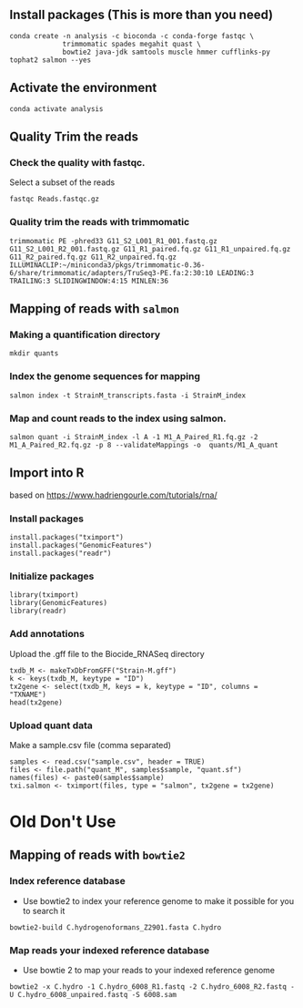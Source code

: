 ## Install packages (This is more than you need)
```{BASH}
conda create -n analysis -c bioconda -c conda-forge fastqc \
             trimmomatic spades megahit quast \
             bowtie2 java-jdk samtools muscle hmmer cufflinks-py tophat2 salmon --yes
 ```
 
 ## Activate the environment
 ```{BASH}
 conda activate analysis
 ```
 
## Quality Trim the reads
 
### Check the quality with fastqc.  

Select a subset of the reads
 
 ```{BASH}
 fastqc Reads.fastqc.gz
 ```

### Quality trim the reads with trimmomatic

```{BASH}
trimmomatic PE -phred33 G11_S2_L001_R1_001.fastq.gz G11_S2_L001_R2_001.fastq.gz G11_R1_paired.fq.gz G11_R1_unpaired.fq.gz G11_R2_paired.fq.gz G11_R2_unpaired.fq.gz ILLUMINACLIP:~/miniconda3/pkgs/trimmomatic-0.36-6/share/trimmomatic/adapters/TruSeq3-PE.fa:2:30:10 LEADING:3 TRAILING:3 SLIDINGWINDOW:4:15 MINLEN:36
```
## Mapping of reads with `salmon`

### Making a quantification directory
```{BASH}
mkdir quants
```

### Index the genome sequences for mapping 
```{BASH}
salmon index -t StrainM_transcripts.fasta -i StrainM_index
```

### Map and count reads to the index using salmon.
```{BASH}
salmon quant -i StrainM_index -l A -1 M1_A_Paired_R1.fq.gz -2 M1_A_Paired_R2.fq.gz -p 8 --validateMappings -o  quants/M1_A_quant
```
## Import into R
based on https://www.hadriengourle.com/tutorials/rna/
### Install packages

```{R}
install.packages("tximport")
install.packages("GenomicFeatures")
install.packages("readr")
```

### Initialize packages
```{R}
library(tximport)
library(GenomicFeatures)
library(readr)
```

### Add annotations
Upload the .gff file to the Biocide_RNASeq directory

```{R}
txdb_M <- makeTxDbFromGFF("Strain-M.gff")
k <- keys(txdb_M, keytype = "ID")
tx2gene <- select(txdb_M, keys = k, keytype = "ID", columns = "TXNAME")
head(tx2gene)
```
### Upload quant data

Make a sample.csv file (comma separated)

```{R}
samples <- read.csv("sample.csv", header = TRUE)
files <- file.path("quant_M", samples$sample, "quant.sf")
names(files) <- paste0(samples$sample)
txi.salmon <- tximport(files, type = "salmon", tx2gene = tx2gene)
```

# Old Don't Use

## Mapping of reads with `bowtie2`
### Index reference database
- Use bowtie2 to index your reference genome to make it possible for you to search it
```{BASH}
bowtie2-build C.hydrogenoformans_Z2901.fasta C.hydro
```

### Map reads your indexed reference database
- Use bowtie 2 to map your reads to your indexed reference genome
```{BASH}
bowtie2 -x C.hydro -1 C.hydro_6008_R1.fastq -2 C.hydro_6008_R2.fastq -U C.hydro_6008_unpaired.fastq -S 6008.sam
```
 
